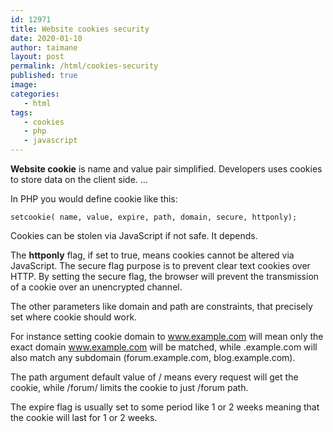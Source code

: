```yaml
---
id: 12971
title: Website cookies security
date: 2020-01-10
author: taimane
layout: post
permalink: /html/cookies-security
published: true
image: 
categories:
   - html
tags:
   - cookies
   - php
   - javascript
---
```

**Website cookie** is name and value pair simplified. Developers uses cookies to store data on the client side. ...

In PHP you would define cookie like this:
```
setcookie( name, value, expire, path, domain, secure, httponly);
```
Cookies can be stolen via JavaScript if not safe. It depends. 

The **httponly** flag, if set to true, means cookies cannot be altered via JavaScript. The secure flag purpose is to prevent clear text cookies over HTTP. By setting the secure flag, the browser will prevent the transmission of a cookie over an unencrypted channel.

The other parameters like domain and path are constraints, that precisely set where cookie should work.

For instance setting cookie domain to www.example.com will mean only the exact domain www.example.com will be matched, while .example.com will also match any subdomain (forum.example.com, blog.example.com).

The path argument default value of / means every request will get the cookie, while /forum/ limits the cookie to just /forum path.

The expire flag is usually set to some period like 1 or 2 weeks meaning that the cookie will last for 1 or 2 weeks.